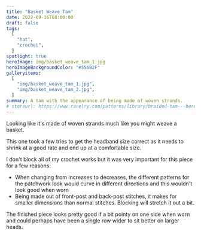 ```yaml
---
title: "Basket Weave Tam"
date: 2022-09-16T00:00:00
draft: false
tags:
  [
    "hat",
    "crochet",
  ]
spotlight: true
heroImage: img/basket_weave_tam_1.jpg
heroImageBackgroundColor: "#556B2F"
galleryitems:
  [
    "img/basket_weave_tam_1.jpg",
    "img/basket_weave_tam_2.jpg",
  ]
summary: A tam with the appearance of being made of woven strands.
# storeurl: https://www.ravelry.com/patterns/library/braided-tam---beret
---
```


Looking like it's made of woven strands much like you might weave a basket.

This one took a few tries to get the headband size correct as it needs to shrink at a good rate and end up at a comfortable size.

I don't block all of my crochet works but it was very important for this piece for a few reasons:

- When changing from increases to decreases, the different patterns for the patchwork look would curve in different directions and this wouldn't look good when worn
- Being made out of front-post and back-post stitches, it makes for smaller dimensions than normal stitches. Blocking will stretch it out a bit.

The finished piece looks pretty good if a bit pointy on one side when worn and could perhaps have been a single row wider to sit better on larger heads.
